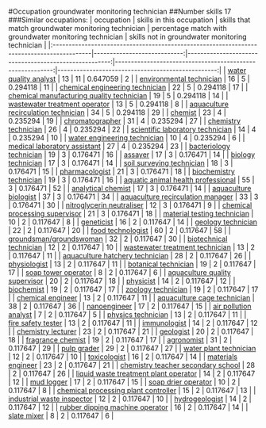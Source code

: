 #Occupation groundwater monitoring technician
##Number skills 17
###Similar occupations:
| occupation                                                                                |   skills in this occupation |   skills that match groundwater monitoring technician |   percentage match with groundwater monitoring technician |   skills not in groundwater monitoring technician |
|:------------------------------------------------------------------------------------------|----------------------------:|------------------------------------------------------:|----------------------------------------------------------:|--------------------------------------------------:|
| [water quality analyst](water_quality_analyst.md)                                         |                          13 |                                                    11 |                                                  0.647059 |                                                 2 |
| [environmental technician](environmental_technician.md)                                   |                          16 |                                                     5 |                                                  0.294118 |                                                11 |
| [chemical engineering technician](chemical_engineering_technician.md)                     |                          22 |                                                     5 |                                                  0.294118 |                                                17 |
| [chemical manufacturing quality technician](chemical_manufacturing_quality_technician.md) |                          19 |                                                     5 |                                                  0.294118 |                                                14 |
| [wastewater treatment operator](wastewater_treatment_operator.md)                         |                          13 |                                                     5 |                                                  0.294118 |                                                 8 |
| [aquaculture recirculation technician](aquaculture_recirculation_technician.md)           |                          34 |                                                     5 |                                                  0.294118 |                                                29 |
| [chemist](chemist.md)                                                                     |                          23 |                                                     4 |                                                  0.235294 |                                                19 |
| [chromatographer](chromatographer.md)                                                     |                          31 |                                                     4 |                                                  0.235294 |                                                27 |
| [chemistry technician](chemistry_technician.md)                                           |                          26 |                                                     4 |                                                  0.235294 |                                                22 |
| [scientific laboratory technician](scientific_laboratory_technician.md)                   |                          14 |                                                     4 |                                                  0.235294 |                                                10 |
| [water engineering technician](water_engineering_technician.md)                           |                          10 |                                                     4 |                                                  0.235294 |                                                 6 |
| [medical laboratory assistant](medical_laboratory_assistant.md)                           |                          27 |                                                     4 |                                                  0.235294 |                                                23 |
| [bacteriology technician](bacteriology_technician.md)                                     |                          19 |                                                     3 |                                                  0.176471 |                                                16 |
| [assayer](assayer.md)                                                                     |                          17 |                                                     3 |                                                  0.176471 |                                                14 |
| [biology technician](biology_technician.md)                                               |                          17 |                                                     3 |                                                  0.176471 |                                                14 |
| [soil surveying technician](soil_surveying_technician.md)                                 |                          18 |                                                     3 |                                                  0.176471 |                                                15 |
| [pharmacologist](pharmacologist.md)                                                       |                          21 |                                                     3 |                                                  0.176471 |                                                18 |
| [biochemistry technician](biochemistry_technician.md)                                     |                          19 |                                                     3 |                                                  0.176471 |                                                16 |
| [aquatic animal health professional](aquatic_animal_health_professional.md)               |                          55 |                                                     3 |                                                  0.176471 |                                                52 |
| [analytical chemist](analytical_chemist.md)                                               |                          17 |                                                     3 |                                                  0.176471 |                                                14 |
| [aquaculture biologist](aquaculture_biologist.md)                                         |                          37 |                                                     3 |                                                  0.176471 |                                                34 |
| [aquaculture recirculation manager](aquaculture_recirculation_manager.md)                 |                          33 |                                                     3 |                                                  0.176471 |                                                30 |
| [nitroglycerin neutraliser](nitroglycerin_neutraliser.md)                                 |                          12 |                                                     3 |                                                  0.176471 |                                                 9 |
| [chemical processing supervisor](chemical_processing_supervisor.md)                       |                          21 |                                                     3 |                                                  0.176471 |                                                18 |
| [material testing technician](material_testing_technician.md)                             |                          10 |                                                     2 |                                                  0.117647 |                                                 8 |
| [geneticist](geneticist.md)                                                               |                          16 |                                                     2 |                                                  0.117647 |                                                14 |
| [geology technician](geology_technician.md)                                               |                          22 |                                                     2 |                                                  0.117647 |                                                20 |
| [food technologist](food_technologist.md)                                                 |                          60 |                                                     2 |                                                  0.117647 |                                                58 |
| [groundsman/groundswoman](groundsman-groundswoman.md)                                     |                          32 |                                                     2 |                                                  0.117647 |                                                30 |
| [biotechnical technician](biotechnical_technician.md)                                     |                          12 |                                                     2 |                                                  0.117647 |                                                10 |
| [wastewater treatment technician](wastewater_treatment_technician.md)                     |                          13 |                                                     2 |                                                  0.117647 |                                                11 |
| [aquaculture hatchery technician](aquaculture_hatchery_technician.md)                     |                          28 |                                                     2 |                                                  0.117647 |                                                26 |
| [physiologist](physiologist.md)                                                           |                          13 |                                                     2 |                                                  0.117647 |                                                11 |
| [botanical technician](botanical_technician.md)                                           |                          19 |                                                     2 |                                                  0.117647 |                                                17 |
| [soap tower operator](soap_tower_operator.md)                                             |                           8 |                                                     2 |                                                  0.117647 |                                                 6 |
| [aquaculture quality supervisor](aquaculture_quality_supervisor.md)                       |                          20 |                                                     2 |                                                  0.117647 |                                                18 |
| [physicist](physicist.md)                                                                 |                          14 |                                                     2 |                                                  0.117647 |                                                12 |
| [biochemist](biochemist.md)                                                               |                          19 |                                                     2 |                                                  0.117647 |                                                17 |
| [zoology technician](zoology_technician.md)                                               |                          19 |                                                     2 |                                                  0.117647 |                                                17 |
| [chemical engineer](chemical_engineer.md)                                                 |                          13 |                                                     2 |                                                  0.117647 |                                                11 |
| [aquaculture cage technician](aquaculture_cage_technician.md)                             |                          38 |                                                     2 |                                                  0.117647 |                                                36 |
| [nanoengineer](nanoengineer.md)                                                           |                          17 |                                                     2 |                                                  0.117647 |                                                15 |
| [air pollution analyst](air_pollution_analyst.md)                                         |                           7 |                                                     2 |                                                  0.117647 |                                                 5 |
| [physics technician](physics_technician.md)                                               |                          13 |                                                     2 |                                                  0.117647 |                                                11 |
| [fire safety tester](fire_safety_tester.md)                                               |                          13 |                                                     2 |                                                  0.117647 |                                                11 |
| [immunologist](immunologist.md)                                                           |                          14 |                                                     2 |                                                  0.117647 |                                                12 |
| [chemistry lecturer](chemistry_lecturer.md)                                               |                          23 |                                                     2 |                                                  0.117647 |                                                21 |
| [geologist](geologist.md)                                                                 |                          20 |                                                     2 |                                                  0.117647 |                                                18 |
| [fragrance chemist](fragrance_chemist.md)                                                 |                          19 |                                                     2 |                                                  0.117647 |                                                17 |
| [agronomist](agronomist.md)                                                               |                          31 |                                                     2 |                                                  0.117647 |                                                29 |
| [pulp grader](pulp_grader.md)                                                             |                          29 |                                                     2 |                                                  0.117647 |                                                27 |
| [water plant technician](water_plant_technician.md)                                       |                          12 |                                                     2 |                                                  0.117647 |                                                10 |
| [toxicologist](toxicologist.md)                                                           |                          16 |                                                     2 |                                                  0.117647 |                                                14 |
| [materials engineer](materials_engineer.md)                                               |                          23 |                                                     2 |                                                  0.117647 |                                                21 |
| [chemistry teacher secondary school](chemistry_teacher_secondary_school.md)               |                          28 |                                                     2 |                                                  0.117647 |                                                26 |
| [liquid waste treatment plant operator](liquid_waste_treatment_plant_operator.md)         |                          14 |                                                     2 |                                                  0.117647 |                                                12 |
| [mud logger](mud_logger.md)                                                               |                          17 |                                                     2 |                                                  0.117647 |                                                15 |
| [soap drier operator](soap_drier_operator.md)                                             |                          10 |                                                     2 |                                                  0.117647 |                                                 8 |
| [chemical processing plant controller](chemical_processing_plant_controller.md)           |                          15 |                                                     2 |                                                  0.117647 |                                                13 |
| [industrial waste inspector](industrial_waste_inspector.md)                               |                          12 |                                                     2 |                                                  0.117647 |                                                10 |
| [hydrogeologist](hydrogeologist.md)                                                       |                          14 |                                                     2 |                                                  0.117647 |                                                12 |
| [rubber dipping machine operator](rubber_dipping_machine_operator.md)                     |                          16 |                                                     2 |                                                  0.117647 |                                                14 |
| [slate mixer](slate_mixer.md)                                                             |                           8 |                                                     2 |                                                  0.117647 |                                                 6 |
